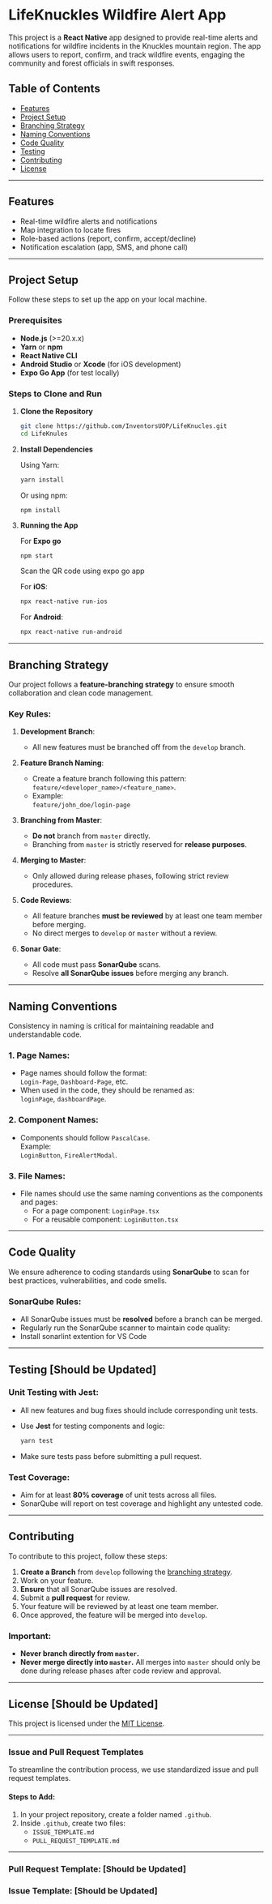 # LifeKnuckles Wildfire Alert App

This project is a **React Native** app designed to provide real-time alerts and notifications for wildfire incidents in the Knuckles mountain region. The app allows users to report, confirm, and track wildfire events, engaging the community and forest officials in swift responses.

## Table of Contents

- [Features](#features)
- [Project Setup](#project-setup)
- [Branching Strategy](#branching-strategy)
- [Naming Conventions](#naming-conventions)
- [Code Quality](#code-quality)
- [Testing](#testing)
- [Contributing](#contributing)
- [License](#license)

---

## Features

- Real-time wildfire alerts and notifications
- Map integration to locate fires
- Role-based actions (report, confirm, accept/decline)
- Notification escalation (app, SMS, and phone call)

---

## Project Setup

Follow these steps to set up the app on your local machine.

### Prerequisites

- **Node.js** (>=20.x.x)
- **Yarn** or **npm**
- **React Native CLI**
- **Android Studio** or **Xcode** (for iOS development)
- **Expo Go App** (for test locally)

### Steps to Clone and Run

1. **Clone the Repository**

   ```bash
   git clone https://github.com/InventorsUOP/LifeKnucles.git
   cd LifeKnules
   ```

2. **Install Dependencies**

   Using Yarn:

   ```bash
   yarn install
   ```

   Or using npm:

   ```bash
   npm install
   ```

3. **Running the App**

   For **Expo go**

   ```
   npm start
   ```

   Scan the QR code using expo go app

   For **iOS**:

   ```bash
   npx react-native run-ios
   ```

   For **Android**:

   ```bash
   npx react-native run-android
   ```

---

## Branching Strategy

Our project follows a **feature-branching strategy** to ensure smooth collaboration and clean code management.

### Key Rules:

1. **Development Branch**:
   - All new features must be branched off from the `develop` branch.
2. **Feature Branch Naming**:

   - Create a feature branch following this pattern:  
     `feature/<developer_name>/<feature_name>`.
   - Example:  
     `feature/john_doe/login-page`

3. **Branching from Master**:
   - **Do not** branch from `master` directly.
   - Branching from `master` is strictly reserved for **release purposes**.
4. **Merging to Master**:

   - Only allowed during release phases, following strict review procedures.

5. **Code Reviews**:
   - All feature branches **must be reviewed** by at least one team member before merging.
   - No direct merges to `develop` or `master` without a review.
6. **Sonar Gate**:
   - All code must pass **SonarQube** scans.
   - Resolve **all SonarQube issues** before merging any branch.

---

## Naming Conventions

Consistency in naming is critical for maintaining readable and understandable code.

### 1. **Page Names**:

- Page names should follow the format:  
  `Login-Page`, `Dashboard-Page`, etc.
- When used in the code, they should be renamed as:  
  `loginPage`, `dashboardPage`.

### 2. **Component Names**:

- Components should follow `PascalCase`.  
  Example:  
  `LoginButton`, `FireAlertModal`.

### 3. **File Names**:

- File names should use the same naming conventions as the components and pages:
  - For a page component: `LoginPage.tsx`
  - For a reusable component: `LoginButton.tsx`

---

## Code Quality

We ensure adherence to coding standards using **SonarQube** to scan for best practices, vulnerabilities, and code smells.

### SonarQube Rules:

- All SonarQube issues must be **resolved** before a branch can be merged.
- Regularly run the SonarQube scanner to maintain code quality:
- Install sonarlint extention for VS Code

---

## Testing [Should be Updated]

### Unit Testing with Jest:

- All new features and bug fixes should include corresponding unit tests.
- Use **Jest** for testing components and logic:

  ```bash
  yarn test
  ```

- Make sure tests pass before submitting a pull request.

### Test Coverage:

- Aim for at least **80% coverage** of unit tests across all files.
- SonarQube will report on test coverage and highlight any untested code.

---

## Contributing

To contribute to this project, follow these steps:

1. **Create a Branch** from `develop` following the [branching strategy](#branching-strategy).
2. Work on your feature.
3. **Ensure** that all SonarQube issues are resolved.
4. Submit a **pull request** for review.
5. Your feature will be reviewed by at least one team member.
6. Once approved, the feature will be merged into `develop`.

### Important:

- **Never branch directly from `master`.**
- **Never merge directly into `master`.** All merges into `master` should only be done during release phases after code review and approval.

---

## License [Should be Updated]

This project is licensed under the [MIT License](./LICENSE).

---

### Issue and Pull Request Templates

To streamline the contribution process, we use standardized issue and pull request templates.

#### Steps to Add:

1. In your project repository, create a folder named `.github`.
2. Inside `.github`, create two files:
   - `ISSUE_TEMPLATE.md`
   - `PULL_REQUEST_TEMPLATE.md`

---

### **Pull Request Template:** [Should be Updated]

### **Issue Template:** [Should be Updated]
